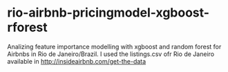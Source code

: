 # rio-airbnb-pricingmodel-xgboost-rforest
Analizing feature importance modelling with xgboost and random forest for Airbnbs in Rio de Janeiro/Brazil.
I used the listings.csv ofr  Rio de Janeiro available in  http://insideairbnb.com/get-the-data 
